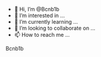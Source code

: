 - 👋 Hi, I’m @Bcnb1b
- 👀 I’m interested in ...
- 🌱 I’m currently learning ...
- 💞️ I’m looking to collaborate on ...
- 📫 How to reach me ...

<!---
Bcnb1b/Bcnb1b is a ✨ special ✨ repository because its `README.md` (this file) appears on your GitHub profile.
You can click the Preview link to take a look at your changes.
--->Bcnb1b
